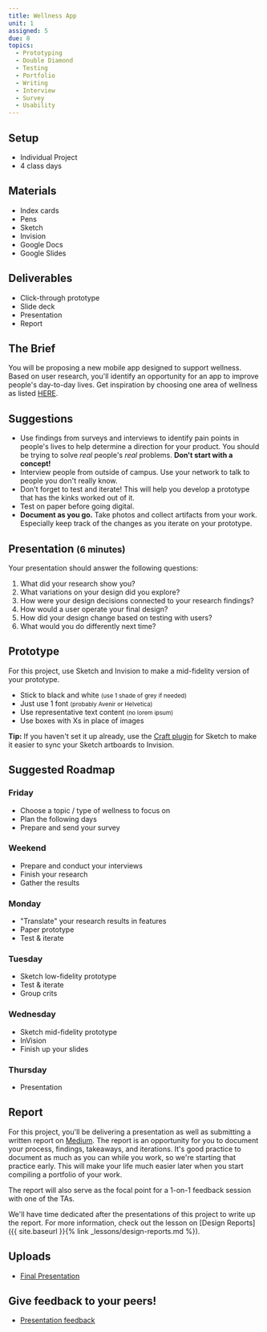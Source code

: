 ```yaml
---
title: Wellness App
unit: 1
assigned: 5
due: 8
topics:
  - Prototyping
  - Double Diamond
  - Testing
  - Portfolio
  - Writing
  - Interview
  - Survey
  - Usability
---
```



Setup
-----

- Individual Project
- 4 class days


Materials
---------

- Index cards
- Pens
- Sketch
- Invision
- Google Docs
- Google Slides


Deliverables
------------

- Click-through prototype
- Slide deck
- Presentation
- Report


The Brief
---------

You will be proposing a new mobile app designed to support wellness. Based on user research, you'll identify an opportunity for an app to improve people's day-to-day lives. Get inspiration by choosing one area of wellness as listed [HERE](https://www.mindbodygreen.com/0-6795/Are-You-Balanced-Here-are-the-7-Kinds-of-Wellness-You-Need.html).


Suggestions
-----------

- Use findings from surveys and interviews to identify pain points in people's lives to help determine a direction for your product. You should be trying to solve *real* people's *real* problems. **Don't start with a concept!**
- Interview people from outside of campus. Use your network to talk to people you don't really know.
- Don't forget to test and iterate! This will help you develop a prototype that has the kinks worked out of it.
- Test on paper before going digital.
- **Document as you go.** Take photos and collect artifacts from your work. Especially keep track of the changes as you iterate on your prototype.


Presentation <small>(6 minutes)</small>
------------

Your presentation should answer the following questions:

1. What did your research show you?
2. What variations on your design did you explore?
3. How were your design decisions connected to your research findings?
4. How would a user operate your final design?
5. How did your design change based on testing with users?
6. What would you do differently next time?


Prototype
---------

For this project, use Sketch and Invision to make a mid-fidelity version of your prototype.

- Stick to black and white <small>(use 1 shade of grey if needed)</small>
- Just use 1 font <small>(probably Avenir or Helvetica)</small>
- Use representative text content <small>(no lorem ipsum)</small>
- Use boxes with Xs in place of images

**Tip:** If you haven't set it up already, use the [Craft plugin](https://www.invisionapp.com/craft) for Sketch to make it easier to sync your Sketch artboards to Invision.


Suggested Roadmap
-----------------

### Friday

- Choose a topic / type of wellness to focus on
- Plan the following days
- Prepare and send your survey

### Weekend

- Prepare and conduct your interviews
- Finish your research
- Gather the results

### Monday

- "Translate" your research results in features
- Paper prototype
- Test & iterate

### Tuesday

- Sketch low-fidelity prototype
- Test & iterate
- Group crits

### Wednesday

- Sketch mid-fidelity prototype
- InVision
- Finish up your slides

### Thursday

- Presentation


Report
------

For this project, you'll be delivering a presentation as well as submitting a written report on [Medium](https://medium.com/). The report is an opportunity for you to document your process, findings, takeaways, and iterations. It's good practice to document as much as you can while you work, so we're starting that practice early. This will make your life much easier later when you start compiling a portfolio of your work.

The report will also serve as the focal point for a 1-on-1 feedback session with one of the TAs.

We'll have time dedicated after the presentations of this project to write up the report. For more information, check out the lesson on [Design Reports]({{ site.baseurl }}{% link _lessons/design-reports.md %}).

Uploads
-------

- [Final Presentation](https://drive.google.com/drive/u/2/folders/13FN20ujPO_JelN2n3lxdDloqTDdnKPTp)


Give feedback to your peers!
---------------------------

 - [Presentation feedback](https://drive.google.com/drive/u/0/folders/1j9uxJjCbP3U7-v0qc1uiEK7Fk9yvuB1o)
